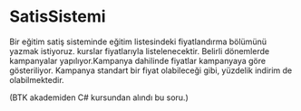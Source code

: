 # SatisSistemi
Bir eğitim satiş sisteminde eğitim listesindeki fiyatlandırma bölümünü yazmak
istiyoruz.
kurslar fiyatlarıyla listelenecektir.
Belirli dönemlerde kampanyalar yapılıyor.Kampanya dahilinde fiyatlar kampanyaya
göre gösteriliyor. Kampanya standart bir fiyat olabileceği gibi, yüzdelik indirim de olabilmektedir.

(BTK akademiden C# kursundan alındı bu soru.)
